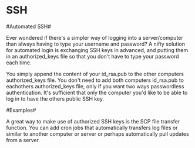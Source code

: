 # SSH

#Automated SSH#

Ever wondered if there's a simpler way of logging into a server/computer than always having to type your username and password? A nifty solution for automated login is exchanging SSH keys in advanced, and putting them in an authorized_keys file so that you don't have to type your password each time.

You simply append the content of your id_rsa.pub to the other computers authorized_keys file. You don't need to add both computers id_rsa.pub to eachothers authorized_keys file, only if you want two ways passwordless authentication. It's sufficient that only the computer you'd like to be able to log in to have the others public SSH key.

#Examples#

A great way to make use of authorized SSH keys is the SCP file transfer function. You can add cron jobs that automatically transfers log files or similar to another computer or server or perhaps automatically pull updates from a server.
